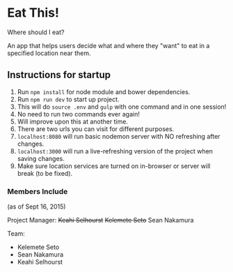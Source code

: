 # Eat This!
Where should I eat?

An app that helps users decide what and where they "want" to eat in a specified location near them.

## Instructions for startup
1. Run `npm install` for node module and bower dependencies.
1. Run `npm run dev` to start up project.
  2. This will do `source .env` and `gulp` with one command and in one session!
  2. No need to run two commands ever again!
  2. Will improve upon this at another time.
1. There are two urls you can visit for different purposes.
  2. `localhost:8080` will run basic nodemon server with NO refreshing after changes.
  2. `localhost:3000` will run a live-refreshing version of the project when saving changes.
1. Make sure location services are turned on in-browser or server will break (to be fixed).

### Members Include
(as of Sept 16, 2015)

Project Manager: ~~Keahi Selhourst~~ ~~Kelemete Seto~~ Sean Nakamura

Team:
  - Kelemete Seto
  - Sean Nakamura
  - Keahi Selhourst
